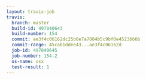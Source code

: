 ```yaml
---
layout: travis-job
travis:
  branch: master
  build-id: 497840643
  build-number: 154
  commit: ae3f4c06162dc25b6e7a7084b5c9bf0e4523666b
  commit-range: 45cab1ddee43...ae3f4c06162d
  job-id: 497840645
  job-number: 154.2
  os-name: osx
  test-result: 1
---
```


